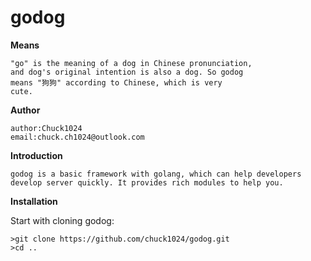 # godog

**Means**

```
"go" is the meaning of a dog in Chinese pronunciation, 
and dog's original intention is also a dog. So godog 
means "狗狗" according to Chinese, which is very 
cute.
```

**Author**

```
author:Chuck1024
email:chuck.ch1024@outlook.com
```

**Introduction**

```
godog is a basic framework with golang, which can help developers develop server quickly. It provides rich modules to help you.
```

**Installation**

Start with cloning godog:

```
>git clone https://github.com/chuck1024/godog.git
>cd ..
```
  
